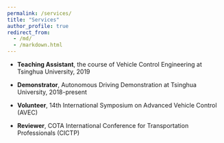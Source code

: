 ```yaml
---
permalink: /services/
title: "Services"
author_profile: true
redirect_from: 
  - /md/
  - /markdown.html
---
```


* **Teaching Assistant**, the course of Vehicle Control Engineering at Tsinghua University, 2019

* **Demonstrator**, Autonomous Driving Demonstration at Tsinghua University, 2018-present

* **Volunteer**, 14th International Symposium on Advanced Vehicle Control (AVEC)

* **Reviewer**, COTA International Conference for Transportation Professionals (CICTP)

